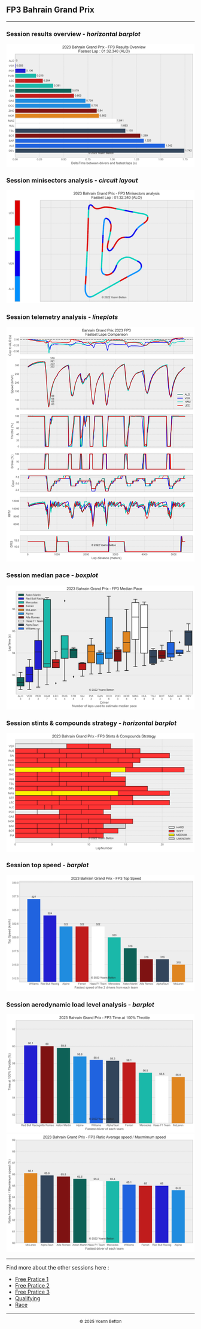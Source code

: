 ## FP3 Bahrain Grand Prix

---

### Session results overview - *horizontal barplot*

<img src="/output/2023-03-05_Bahrain_Grand_Prix/fp3_results_overview_white.svg?raw=true"/>

### Session minisectors analysis - *circuit layout*

<img src="/output/2023-03-05_Bahrain_Grand_Prix/fp3_minisectors_analysis_white.svg?raw=true"/>

### Session telemetry analysis - *lineplots*

<img src="/output/2023-03-05_Bahrain_Grand_Prix/fp3_telemetry_analysis_white.svg?raw=true"/>

### Session median pace - *boxplot*

<img src="/output/2023-03-05_Bahrain_Grand_Prix/fp3_median_pace_white.svg?raw=true"/>

### Session stints & compounds strategy - *horizontal barplot*

<img src="/output/2023-03-05_Bahrain_Grand_Prix/fp3_stints_compounds_stategy_white.svg?raw=true"/>

### Session top speed - *barplot*

<img src="/output/2023-03-05_Bahrain_Grand_Prix/topspeed_fp3_white.svg?raw=true"/>

### Session aerodynamic load level analysis - *barplot*

<img src="/output/2023-03-05_Bahrain_Grand_Prix/fp3_maximum_throttle_white.svg?raw=true"/>

<img src="/output/2023-03-05_Bahrain_Grand_Prix/fp3_speed_ratio_white.svg?raw=true"/>


--- 

Find more about the other sessions here :
  - [Free Pratice 1](/page/FP1/2023-03-05_Bahrain_Grand_Prix)  
  - [Free Pratice 2](/page/FP2/2023-03-05_Bahrain_Grand_Prix) 
  - [Free Pratice 3](/page/FP3/2023-03-05_Bahrain_Grand_Prix)
  - [Qualifying](/page/Qualifying/2023-03-05_Bahrain_Grand_Prix) 
  - [Race](/page/Race/2023-03-05_Bahrain_Grand_Prix)

---

<div style="text-align: center">
  <p style="font-size:11px">&copy; 2025 Yoann Betton</p>
</div>

<!-- ---

<p style="font-size:11px">Page generated from <a href="https://github.com/yoannbtn/yoannbtn.github.io">github.com/yoannbtn</a>.</p> -->